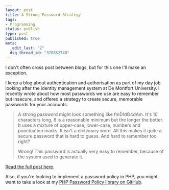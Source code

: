 ```yaml
--- 
layout: post
title: A Strong Password Strategy
tags: 
- Programming
status: publish
type: post
published: true
meta: 
  _edit_last: "2"
  dsq_thread_id: "370852740"
---
```

I don't often cross post between blogs, but for this one I'll make an exception.

I keep a blog about authentication and authorisation as part of my day job looking after the identity management system at De Montfort University. I recently wrote about how most passwords we use are easy to remember but insecure, and offered a strategy to create secure, memorable passwords for your accounts.

<blockquote>A strong password might look something like fmD!dG4dAm. It's 10 characters long, 8 is a reasonable minimum but the longer the better. It uses a mixture of upper-case, lower-case, numbers and punctuation marks. It isn't a dictionary word. All this makes it quite a secure password that is hard to guess. And hard to remember too right?

Wrong! This password is actually very easy to remember, because of the system used to generate it.</blockquote>

<a href="http://crusse00.our.dmu.ac.uk/2011/07/21/strong-password-strategy/">Read the full post here</a>.

Also, if you're looking to implement a password policy in PHP, you might want to take a look at my <a href="http://craig552uk.github.com/password-policy/">PHP Password Policy library on GitHub</a>.
